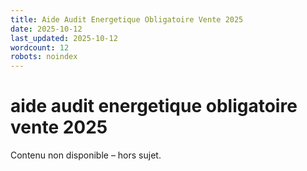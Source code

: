 ```yaml
---
title: Aide Audit Energetique Obligatoire Vente 2025
date: 2025-10-12
last_updated: 2025-10-12
wordcount: 12
robots: noindex
---
```


# aide audit energetique obligatoire vente 2025

Contenu non disponible – hors sujet.